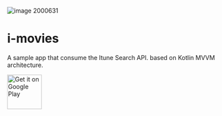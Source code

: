 

![image 2000631](https://user-images.githubusercontent.com/22853459/150057107-6a43ede9-36b9-42b3-825c-27c93d8957c5.jpeg)

# i-movies
A sample app that consume the Itune Search API. based on Kotlin MVVM architecture.

<p align="left">
<a href="https://play.google.com/store/apps/details?id=com.martialcoder.itunesmovies">
    <img alt="Get it on Google Play"
        height="80"
        src="https://play.google.com/intl/en_us/badges/images/generic/en_badge_web_generic.png" />
</a>  
